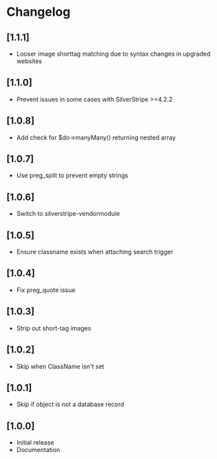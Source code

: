 # Changelog

## [1.1.1]

- Looser image shorttag matching due to syntax changes in upgraded websites


## [1.1.0]

- Prevent issues in some cases with SilverStripe >=4.2.2


## [1.0.8]

- Add check for $do->manyMany() returning nested array


## [1.0.7]

- Use preg_split to prevent empty strings


## [1.0.6]

- Switch to silverstripe-vendormodule


## [1.0.5]

- Ensure classname exists when attaching search trigger


## [1.0.4]

- Fix preg_quote issue


## [1.0.3]

- Strip out short-tag images


## [1.0.2]

- Skip when ClassName isn't set


## [1.0.1]

- Skip if object is not a database record


## [1.0.0]

- Initial release
- Documentation
